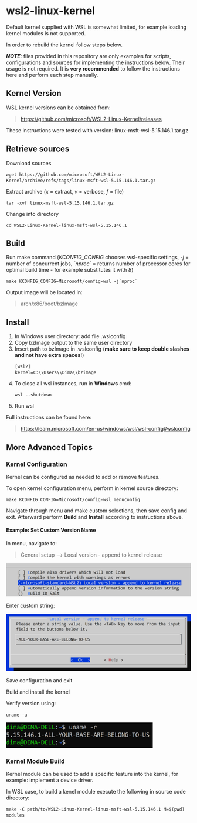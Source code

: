 # wsl2-linux-kernel

Default kernel supplied with WSL is somewhat limited, for example loading kernel modules is not supported.

In order to rebuild the kernel follow steps below.

***NOTE***: files provided in this repository are only examples for scripts, configurations and sources for implementing the instructions below. Their usage is not required. It is **very recommended** to follow the instructions here and perform each step manually.


## Kernel Version

WSL kernel versions can be obtained from:
> https://github.com/microsoft/WSL2-Linux-Kernel/releases
> 
These instructions were tested with version: linux-msft-wsl-5.15.146.1.tar.gz

## Retrieve sources
Download sources
```
wget https://github.com/microsoft/WSL2-Linux-Kernel/archive/refs/tags/linux-msft-wsl-5.15.146.1.tar.gz
```
Extract archive (*x* = extract, *v* = verbose, *f* = file)
```
tar -xvf linux-msft-wsl-5.15.146.1.tar.gz
```
Change into directory
```
cd WSL2-Linux-Kernel-linux-msft-wsl-5.15.146.1
```

## Build

Run make command
(*KCONFIG_CONFIG* chooses wsl-specific settings, *-j* = number of concurrent jobs, *\`nproc\`* = returns number of processor cores for optimal build time - for example substitutes it with *8*)
```
make KCONFIG_CONFIG=Microsoft/config-wsl -j`nproc`
```

Output image will be located in:
> arch/x86/boot/bzImage


## Install

1. In Windows user directory: add file .wslconfig
2. Copy bzImage output to the same user directory
2. Insert path to bzImage in .wslconfig (**make sure to keep double slashes and not have extra spaces!**)
	```
	[wsl2]
	kernel=C:\\Users\\Dima\\bzimage
	```
3. To close all wsl instances, run in **Windows** cmd:
	```
	wsl --shutdown
	```
4. Run wsl


Full instructions can be found here:
> https://learn.microsoft.com/en-us/windows/wsl/wsl-config#wslconfig


## More Advanced Topics

### Kernel Configuration

Kernel can be configured as needed to add or remove features.

To open kernel configuration menu, perform in kernel source directory:
```
make KCONFIG_CONFIG=Microsoft/config-wsl menuconfig
```
Navigate through menu and make custom selections, then save config and exit. Afterward perform **Build** and **Install** according to instructions above.

#### Example: Set Custom Version Name

In menu, navigate to:
> General setup --> Local version - append to kernel release
<img src="img/kernel-config-name1.png" alt="drawing" width="600"/>

Enter custom string:

<img src="img/kernel-config-name2.png" alt="drawing" width="600"/>

Save configuration and exit

Build and install the kernel

Verify version using:
```
uname -a
```
<img src="img/kernel-config-name3.png" alt="drawing" width="400"/>


### Kernel Module Build

Kernel module can be used to add a specific feature into the kernel, for example: implement a device driver.

In WSL case, to build a kenel module execute the following in source code directory:
```
make -C path/to/WSL2-Linux-Kernel-linux-msft-wsl-5.15.146.1 M=$(pwd) modules
```

